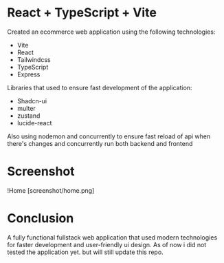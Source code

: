 # React + TypeScript + Vite

Created an ecommerce web application using the following technologies:
- Vite
- React
- Tailwindcss
- TypeScript
- Express

Libraries that used to ensure fast development of the application:
- Shadcn-ui
- multer
- zustand
- lucide-react

Also using nodemon and concurrently to ensure fast reload of api when there's changes and concurrently run both backend and frontend

# Screenshot
!Home [screenshot/home.png]

# Conclusion
A fully functional fullstack web application that used modern technologies for faster development and user-friendly ui design. As of now i did not tested the application yet. but will still update this repo.
